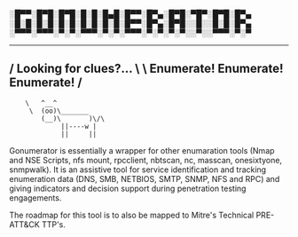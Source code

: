 &#x2591;&#x2588;&#x2580;&#x2580;&#x2591;&#x2588;&#x2580;&#x2588;&#x2591;&#x2588;&#x2580;&#x2588;&#x2591;&#x2588;&#x2591;&#x2588;&#x2591;&#x2588;&#x2584;&#x2588;&#x2591;&#x2588;&#x2580;&#x2580;&#x2591;&#x2588;&#x2580;&#x2584;&#x2591;&#x2588;&#x2580;&#x2588;&#x2591;&#x2580;&#x2588;&#x2580;&#x2591;&#x2588;&#x2580;&#x2588;&#x2591;&#x2588;&#x2580;&#x2584;
&#x2591;&#x2588;&#x2591;&#x2588;&#x2591;&#x2588;&#x2591;&#x2588;&#x2591;&#x2588;&#x2591;&#x2588;&#x2591;&#x2588;&#x2591;&#x2588;&#x2591;&#x2588;&#x2591;&#x2588;&#x2591;&#x2588;&#x2580;&#x2580;&#x2591;&#x2588;&#x2580;&#x2584;&#x2591;&#x2588;&#x2580;&#x2588;&#x2591;&#x2591;&#x2588;&#x2591;&#x2591;&#x2588;&#x2591;&#x2588;&#x2591;&#x2588;&#x2580;&#x2584;
&#x2591;&#x2580;&#x2580;&#x2580;&#x2591;&#x2580;&#x2580;&#x2580;&#x2591;&#x2580;&#x2591;&#x2580;&#x2591;&#x2580;&#x2580;&#x2580;&#x2591;&#x2580;&#x2591;&#x2580;&#x2591;&#x2580;&#x2580;&#x2580;&#x2591;&#x2580;&#x2591;&#x2580;&#x2591;&#x2580;&#x2591;&#x2580;&#x2591;&#x2591;&#x2580;&#x2591;&#x2591;&#x2580;&#x2580;&#x2580;&#x2591;&#x2580;&#x2591;&#x2580;

 -----------------------------------
/  Looking for clues?...            \ 
\  Enumerate! Enumerate! Enumerate! /
 -----------------------------------  
        \   ^__^
         \  (oo)\_______
            (__)\       )\/\ 
                 ||----w |       
                 ||     ||  

Gonumerator is essentially a wrapper for other enumaration tools (Nmap and NSE Scripts, nfs mount, rpcclient, nbtscan, nc, masscan, onesixtyone, snmpwalk). It is an assistive tool for service identification and tracking enumeration data (DNS, SMB, NETBIOS, SMTP, SNMP, NFS and RPC) and giving indicators and decision support during penetration testing engagements.

The roadmap for this tool is to also be mapped to Mitre's Technical PRE-ATT&CK TTP's.
